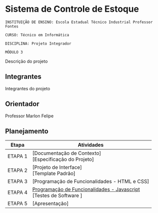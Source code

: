 # Sistema de Controle de Estoque

`INSTITUIÇÃO DE ENSINO: Escola Estadual Técnico Industrial Professor Fontes`

`CURSO: Técnico em Informática`

`DISCIPLINA: Projeto Integrador`

`MÓDULO 3`

Descrição do projeto

## Integrantes

Integrantes do projeto

## Orientador

Professor Marlon Felipe

## Planejamento

| Etapa         | Atividades |
|  :----:   | ----------- |
| ETAPA 1         |[Documentação de Contexto] <br> [Especificação do Projeto] |
| ETAPA 2         |[Projeto de Interface] <br> [Template Padrão] |
| ETAPA 3         |[Programação de Funcionalidades - HTML e CSS] |
| ETAPA 4        |[Programação de Funcionalidades - Javascript](docs/development.md) <br> [Testes de Software ] |
| ETAPA 5         | [Apresentação] |


